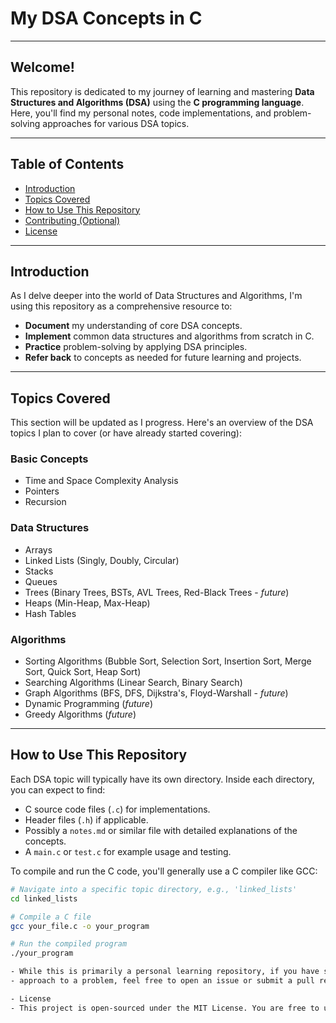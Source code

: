 # My DSA Concepts in C

---

## Welcome!

This repository is dedicated to my journey of learning and mastering **Data Structures and Algorithms (DSA)** using the **C programming language**. Here, you'll find my personal notes, code implementations, and problem-solving approaches for various DSA topics.

---

## Table of Contents

- [Introduction](#introduction)
- [Topics Covered](#topics-covered)
- [How to Use This Repository](#how-to-use-this-repository)
- [Contributing (Optional)](#contributing-optional)
- [License](#license)

---

## Introduction

As I delve deeper into the world of Data Structures and Algorithms, I'm using this repository as a comprehensive resource to:

* **Document** my understanding of core DSA concepts.
* **Implement** common data structures and algorithms from scratch in C.
* **Practice** problem-solving by applying DSA principles.
* **Refer back** to concepts as needed for future learning and projects.

---

## Topics Covered

This section will be updated as I progress. Here's an overview of the DSA topics I plan to cover (or have already started covering):

### **Basic Concepts**
* Time and Space Complexity Analysis
* Pointers
* Recursion

### **Data Structures**
* Arrays
* Linked Lists (Singly, Doubly, Circular)
* Stacks
* Queues
* Trees (Binary Trees, BSTs, AVL Trees, Red-Black Trees - *future*)
* Heaps (Min-Heap, Max-Heap)
* Hash Tables

### **Algorithms**
* Sorting Algorithms (Bubble Sort, Selection Sort, Insertion Sort, Merge Sort, Quick Sort, Heap Sort)
* Searching Algorithms (Linear Search, Binary Search)
* Graph Algorithms (BFS, DFS, Dijkstra's, Floyd-Warshall - *future*)
* Dynamic Programming (*future*)
* Greedy Algorithms (*future*)

---

## How to Use This Repository

Each DSA topic will typically have its own directory. Inside each directory, you can expect to find:

* C source code files (`.c`) for implementations.
* Header files (`.h`) if applicable.
* Possibly a `notes.md` or similar file with detailed explanations of the concepts.
* A `main.c` or `test.c` for example usage and testing.

To compile and run the C code, you'll generally use a C compiler like GCC:

```bash
# Navigate into a specific topic directory, e.g., 'linked_lists'
cd linked_lists

# Compile a C file
gcc your_file.c -o your_program

# Run the compiled program
./your_program

- While this is primarily a personal learning repository, if you have suggestions, spot an error, or would like to contribute a better      
- approach to a problem, feel free to open an issue or submit a pull request!

- License
- This project is open-sourced under the MIT License. You are free to use, modify, and distribute the code for educational and personal - - purposes.
